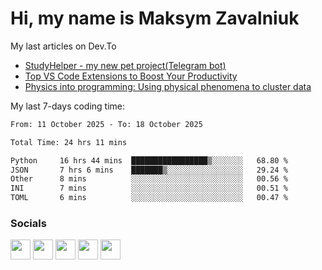 Hi, my name is Maksym Zavalniuk
========================================================================================================================================

My last articles on Dev.To
<!-- dev.to articles start -->
- [StudyHelper - my new pet project(Telegram bot)](https://dev.to/mezgoodle/studyhelper-my-new-pet-projecttelegram-bot-3f41)
- [Top VS Code Extensions to Boost Your Productivity](https://dev.to/mezgoodle/top-vs-code-extensions-to-boost-your-productivity-2oic)
- [Physics into programming: Using physical phenomena to cluster data](https://dev.to/mezgoodle/physics-into-programming-using-physical-phenomena-to-cluster-data-3849)

<!-- dev.to articles end -->

My last 7-days coding time:
<!--START_SECTION:waka-->

```txt
From: 11 October 2025 - To: 18 October 2025

Total Time: 24 hrs 11 mins

Python     16 hrs 44 mins  █████████████████▒░░░░░░░   68.80 %
JSON       7 hrs 6 mins    ███████▒░░░░░░░░░░░░░░░░░   29.24 %
Other      8 mins          ░░░░░░░░░░░░░░░░░░░░░░░░░   00.56 %
INI        7 mins          ░░░░░░░░░░░░░░░░░░░░░░░░░   00.51 %
TOML       6 mins          ░░░░░░░░░░░░░░░░░░░░░░░░░   00.47 %
```

<!--END_SECTION:waka-->


### Socials

<p align="left"> <a href="https://www.dev.to/mezgoodle" target="_blank" rel="noreferrer"><img src="https://raw.githubusercontent.com/danielcranney/readme-generator/main/public/icons/socials/devdotto.svg" width="32" height="32" /></a> <a href="https://discord.com/users/mezgoodle" target="_blank" rel="noreferrer"><img src="https://raw.githubusercontent.com/danielcranney/readme-generator/main/public/icons/socials/discord.svg" width="32" height="32" /></a> <a href="https://www.github.com/mezgoodle" target="_blank" rel="noreferrer"><img src="https://raw.githubusercontent.com/danielcranney/readme-generator/main/public/icons/socials/github.svg" width="32" height="32" /></a> <a href="http://www.instagram.com/sylvenis" target="_blank" rel="noreferrer"><img src="https://raw.githubusercontent.com/danielcranney/readme-generator/main/public/icons/socials/instagram.svg" width="32" height="32" /></a> <a href="https://www.linkedin.com/in/maksym-zavalniuk-ba4a72193" target="_blank" rel="noreferrer"><img src="https://raw.githubusercontent.com/danielcranney/readme-generator/main/public/icons/socials/linkedin.svg" width="32" height="32" /></a></p>

